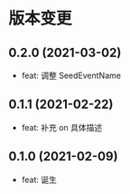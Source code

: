 # 版本变更

## 0.2.0 (2021-03-02)

- feat: 调整 SeedEventName

## 0.1.1 (2021-02-22)

- feat: 补充 on 具体描述

## 0.1.0 (2021-02-09)

- feat: 诞生
